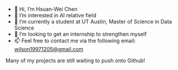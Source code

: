 - 👋 Hi, I’m Hsuan-Wei Chen
- 👀 I’m interested in AI relative field
- 🌱 I’m currently a student at UT Austin, Master of Science in Data Science
- 💞️ I’m looking to get an internship to strengthen myself
- 📫 Feel free to contact me via the following email: wilson19971205@gmail.com

Many of my projects are still waiting to push onto Github! 

<!---
wilson19971205/wilson19971205 is a ✨ special ✨ repository because its `README.md` (this file) appears on your GitHub profile.
You can click the Preview link to take a look at your changes.
--->

